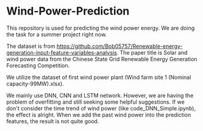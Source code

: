 # Wind-Power-Prediction

This repository is used for predicting the wind power energy. We are doing the task for a summer project right now.

The dataset is from https://github.com/Bob05757/Renewable-energy-generation-input-feature-variables-analysis. The paper title is Solar and wind power data from the Chinese State Grid Renewable Energy Generation Forecasting Competition.

We utilize the dataset of first wind power plant (Wind farm site 1 (Nominal capacity-99MW).xlsx).

We mainly use DNN, CNN and LSTM network. However, we are having the problem of overfitting and still seeking some helpful suggestions. If we don't consider the time trend of wind power (like code_DNN_Simple.ipynb), the effect is alright. When we add the past wind power into the prediction features, the result is not quite good. 



